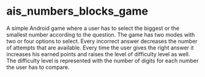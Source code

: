 # ais_numbers_blocks_game
A simple Android game where a user has to select the biggest or the smallest number according to the question.
The game has two modes with two or four options to select. Every incorrect answer decreases the number of attempts that are available.
Every time the user gives the right answer it increases his earned points and raises the level of difficulty level as well. The difficulty level is represented with the number of digits for each number the user has to compare.

